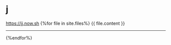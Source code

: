 # j
https://jj.now.sh
{%for file in site.files%}
    {{ file.content }}
    <br>
    <hr>
{%endfor%}
